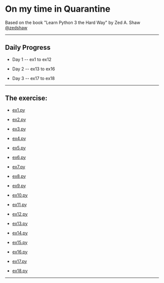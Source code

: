 # On my time in Quarantine
Based on the book "Learn Python 3 the Hard Way" by Zed A. Shaw [@zedshaw](https://www.github.com/zedshaw)

---
## Daily Progress

* Day 1 -- ex1 to ex12

* Day 2 -- ex13 to ex16

* Day 3 -- ex17 to ex18

---

## The exercise:

* [ex1.py](https://github.com/raman934/Learn-Python-3-The-Hard-Way/blob/master/ex1.py)

* [ex2.py](https://github.com/raman934/Learn-Python-3-The-Hard-Way/blob/master/ex2.py)

* [ex3.py](https://github.com/raman934/Learn-Python-3-The-Hard-Way/blob/master/ex3.py)

* [ex4.py](https://github.com/raman934/Learn-Python-3-The-Hard-Way/blob/master/ex4.py)

* [ex5.py](https://github.com/raman934/Learn-Python-3-The-Hard-Way/blob/master/ex5.py)

* [ex6.py](https://github.com/raman934/Learn-Python-3-The-Hard-Way/blob/master/ex6.py)

* [ex7.py](https://github.com/raman934/Learn-Python-3-The-Hard-Way/blob/master/ex7.py)

* [ex8.py](https://github.com/raman934/Learn-Python-3-The-Hard-Way/blob/master/ex8.py)

* [ex9.py](https://github.com/raman934/Learn-Python-3-The-Hard-Way/blob/master/ex9.py)

* [ex10.py](https://github.com/raman934/Learn-Python-3-The-Hard-Way/blob/master/ex10.py)

* [ex11.py](https://github.com/raman934/Learn-Python-3-The-Hard-Way/blob/master/ex11.py)

* [ex12.py](https://github.com/raman934/Learn-Python-3-The-Hard-Way/blob/master/ex12.py)

* [ex13.py](https://github.com/raman934/Learn-Python-3-The-Hard-Way/blob/master/ex13.py)

* [ex14.py](https://github.com/raman934/Learn-Python-3-The-Hard-Way/blob/master/ex14.py)

* [ex15.py](https://github.com/raman934/Learn-Python-3-The-Hard-Way/blob/master/ex15.py)

* [ex16.py](https://github.com/raman934/Learn-Python-3-The-Hard-Way/blob/master/ex16.py)

* [ex17.py](https://github.com/raman934/Learn-Python-3-The-Hard-Way/blob/master/ex17.py)

* [ex18.py](https://github.com/raman934/Learn-Python-3-The-Hard-Way/blob/master/ex18.py)

---

